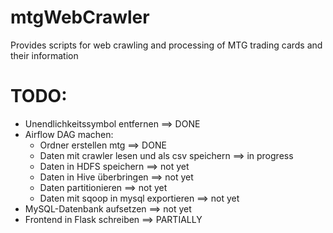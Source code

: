 # mtgWebCrawler
Provides scripts for web crawling and processing of MTG trading cards and their information

# TODO:
* Unendlichkeitssymbol entfernen                        ==> DONE
* Airflow DAG machen:
    * Ordner erstellen mtg                              ==> DONE
    * Daten mit crawler lesen und als csv speichern     ==> in progress
    * Daten in HDFS speichern                           ==> not yet
    * Daten in Hive überbringen                         ==> not yet
    * Daten partitionieren                              ==> not yet
    * Daten mit sqoop in mysql exportieren              ==> not yet
* MySQL-Datenbank aufsetzen                             ==> not yet
* Frontend in Flask schreiben                           ==> PARTIALLY